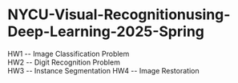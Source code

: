 # NYCU-Visual-Recognitionusing-Deep-Learning-2025-Spring
HW1 -- Image Classification Problem  
HW2 -- Digit Recognition Problem  
HW3 -- Instance Segmentation
HW4 -- Image Restoration
